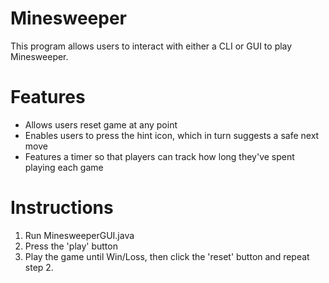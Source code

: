 # Minesweeper
This program allows users to interact with either a CLI or GUI to play Minesweeper.

# Features
- Allows users reset game at any point
- Enables users to press the hint icon, which in turn suggests a safe next move
- Features a timer so that players can track how long they've spent playing each game

# Instructions
1. Run MinesweeperGUI.java
2. Press the 'play' button
3. Play the game until Win/Loss, then click the 'reset' button and repeat step 2.